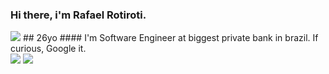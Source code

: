 ### Hi there, i'm Rafael Rotiroti. 
<img src="https://emojipedia-us.s3.dualstack.us-west-1.amazonaws.com/thumbs/72/apple/325/call-me-hand_light-skin-tone_1f919-1f3fb_1f3fb.png">
## 26yo
#### I'm Software Engineer at biggest private bank in brazil. If curious, Google it.
<div>
  <a href="https://www.linkedin.com/in/rotirotirafa/" target="_blank"><img src="https://img.shields.io/badge/-LinkedIn-%230077B5?style=for-the-badge&logo=linkedin&logoColor=white" target="_blank"></a> 
  <a href = "mailto:rotirotirafa@gmail.com"><img src="https://img.shields.io/badge/-Gmail-c14438?style=for-the-badge&logo=gmail&logoColor=white" target="_blank"></a>
</div>
<!--
**rotirotirafa/rotirotirafa** is a ✨ _special_ ✨ repository because its `README.md` (this file) appears on your GitHub profile.

Here are some ideas to get you started:

- 🔭 I’m currently working on ...
- 🌱 I’m currently learning ...
- 👯 I’m looking to collaborate on ...
- 🤔 I’m looking for help with ...
- 💬 Ask me about ...
- 📫 How to reach me: ...
- 😄 Pronouns: ...
- ⚡ Fun fact: ...
-->
